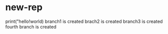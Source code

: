 # new-rep
print("hello!world)
branch1 is created
brach2 is created
branch3 is created
fourth branch is created
